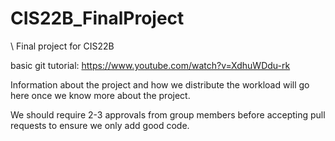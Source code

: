 # CIS22B_FinalProject
\ Final project for CIS22B

basic git tutorial: https://www.youtube.com/watch?v=XdhuWDdu-rk

Information about the project and how we distribute the workload will go here once we know more about the project.

We should require 2-3 approvals from group members before accepting pull requests to ensure we only add good code.
